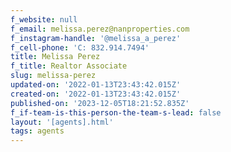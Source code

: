 ```yaml
---
f_website: null
f_email: melissa.perez@nanproperties.com
f_instagram-handle: '@melissa_a_perez'
f_cell-phone: 'C: 832.914.7494'
title: Melissa Perez
f_title: Realtor Associate
slug: melissa-perez
updated-on: '2022-01-13T23:43:42.015Z'
created-on: '2022-01-13T23:43:42.015Z'
published-on: '2023-12-05T18:21:52.835Z'
f_if-team-is-this-person-the-team-s-lead: false
layout: '[agents].html'
tags: agents
---
```




